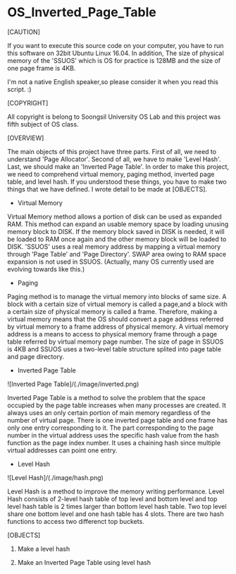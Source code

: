 # OS_Inverted_Page_Table

[CAUTION]

If you want to execute this source code on your computer, you have to run this software on 32bit Ubuntu Linux 16.04. In
addition, The size of physical memory of the 'SSUOS' which is OS for practice is 128MB and the size of one page frame is 4KB.

I'm not a native English speaker,so please consider it when you read this script. :)

[COPYRIGHT]

All copyright is belong to Soongsil University OS Lab and this project was fifth subject of OS class.

[OVERVIEW]

The main objects of this project have three parts. First of all, we need to understand 'Page Allocator'. Second of all, we
have to make 'Level Hash'. Last, we should make an 'Inverted Page Table'. In order to make this project, we need to comprehend
virtual memory, paging method, inverted page table, and level hash. If you understood these things, you have to make two
things that we have defined. I wrote detail to be made at [OBJECTS].

- Virtual Memory

Virtual Memory method allows a portion of disk can be used as expanded RAM. This method can expand an usable memory space by
loading unusing memory block to DISK. If the memory block saved in DISK is needed, it will be loaded to RAM once again and the
other memory block will be loaded to DISK. 'SSUOS' uses a real memory address by mapping a virtual memory through 'Page Table'
and 'Page Directory'. SWAP area owing to RAM space expansion is not used in SSUOS. (Actually, many OS currently used are
evolving towards like this.)

- Paging

Paging method is to manage the virtual memory into blocks of same size. A block with a certain size of virtual memory is
called a page,and a block with a certain size of physical memory is called a frame. Therefore, making a virtual memory means
that the OS should convert a page address referred by virtual memory to a frame address of physical memory. A virtual memory
address is a means to access to physical memory frame through a page table referred by virtual memory page number. The size of
page in SSUOS is 4KB and SSUOS uses a two-level table structure splited into page table and page directory.

- Inverted Page Table

![Inverted Page Table]/(./image/inverted.png)

Inverted Page Table is a method to solve the problem that the space occupied by the page table increases when many processes
are created. It always uses an only certain portion of main memory regardless of the number of virtual page. There is one
inverted page table and one frame has only one entry corresponding to it. The part corresponding to the page number in the
virtual address uses the specific hash value from the hash function as the page index number. It uses a chaining hash since
multiple virtual addresses can point one entry.

- Level Hash

![Level Hash]/(./image/hash.png)

Level Hash is a method to improve the memory writing performance. Level Hash consists of 2-level hash table of top level and
bottom level and top level hash table is 2 times larger than bottom level hash table. Two top level share one bottom level and
one hash table has 4 slots. There are two hash functions to access two differenct top buckets.

[OBJECTS]

1. Make a level hash

2. Make an Inverted Page Table using level hash
